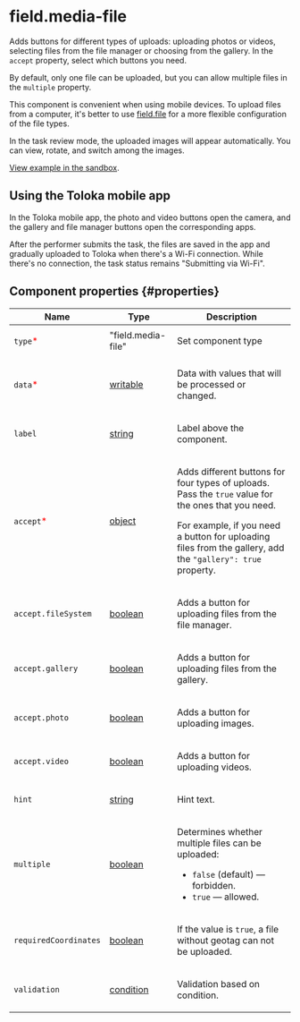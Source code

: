 # field.media-file

Adds buttons for different types of uploads: uploading photos or videos, selecting files from the file manager or choosing from the gallery. In the `accept` property, select which buttons you need.

By default, only one file can be uploaded, but you can allow multiple files in the `multiple` property.

This component is convenient when using mobile devices. To upload files from a computer, it's better to use [field.file](field.file.md) for a more flexible configuration of the file types.

In the task review mode, the uploaded images will appear automatically. You can view, rotate, and switch among the images.

[View example in the sandbox](https://clck.ru/asSVc).

## Using the Toloka mobile app

In the Toloka mobile app, the photo and video buttons open the camera, and the gallery and file manager buttons open the corresponding apps.

After the performer submits the task, the files are saved in the app and gradually uploaded to Toloka when there's a Wi-Fi connection. While there's no connection, the task status remains "Submitting via Wi-Fi".

## Component properties {#properties}

| Name                                       | Type                                                                                   | Description                                                                                                                                                                                                                   |
| ------------------------------------------ | -------------------------------------------------------------------------------------- | ----------------------------------------------------------------------------------------------------------------------------------------------------------------------------------------------------------------------------- |
| `type`<span style="color: red">\*</span>   | "field.media-file"                                                                     | <p>Set component type</p>                                                                                                                                                                                                     |
| `data`<span style="color: red">\*</span>   | <a class="xref popup-link" href="../concepts/types.dita#types/writable">writable</a>   | <p>Data with values that will be processed or changed.</p>                                                                                                                                                                    |
| `label`                                    | <a class="xref popup-link" href="../concepts/types.dita#types/string">string</a>       | <p>Label above the component.</p>                                                                                                                                                                                             |
| `accept`<span style="color: red">\*</span> | <a class="xref popup-link" href="../concepts/types.dita#types/object">object</a>       | <p>Adds different buttons for four types of uploads. Pass the `true` value for the ones that you need. </p><p>For example, if you need a button for uploading files from the gallery, add the `"gallery": true` property.</p> |
| `accept.fileSystem`                        | <a class="xref popup-link" href="../concepts/types.dita#types/boolean">boolean</a>     | <p>Adds a button for uploading files from the file manager.</p>                                                                                                                                                               |
| `accept.gallery`                           | <a class="xref popup-link" href="../concepts/types.dita#types/boolean">boolean</a>     | <p>Adds a button for uploading files from the gallery.</p>                                                                                                                                                                    |
| `accept.photo`                             | <a class="xref popup-link" href="../concepts/types.dita#types/boolean">boolean</a>     | <p>Adds a button for uploading images.</p>                                                                                                                                                                                    |
| `accept.video`                             | <a class="xref popup-link" href="../concepts/types.dita#types/boolean">boolean</a>     | <p>Adds a button for uploading videos.</p>                                                                                                                                                                                    |
| `hint`                                     | <a class="xref popup-link" href="../concepts/types.dita#types/string">string</a>       | <p>Hint text.</p>                                                                                                                                                                                                             |
| `multiple`                                 | <a class="xref popup-link" href="../concepts/types.dita#types/boolean">boolean</a>     | <p>Determines whether multiple files can be uploaded:</p><ul><li>`false` (default) — forbidden.</li><li>`true` — allowed.</li></ul>                                                                                           |
| `requiredCoordinates`                      | <a class="xref popup-link" href="../concepts/types.dita#types/boolean">boolean</a>     | <p>If the value is `true`, a file without geotag can not be uploaded.</p>                                                                                                                                                     |
| `validation`                               | <a class="xref popup-link" href="../concepts/types.dita#types/condition">condition</a> | <p>Validation based on condition.</p>                                                                                                                                                                                         |
